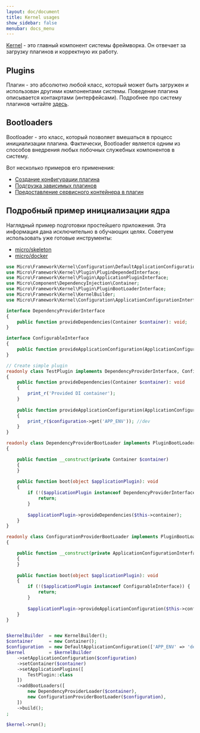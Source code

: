 ```yaml
---
layout: doc/document
title: Kernel usages
show_sidebar: false
menubar: docs_menu
---
```


[Kernel](https://github.com/Micro-PHP/micro-kernel) - это главный компонент системы фреймворка. Он отвечает за загрузку плагинов и корректную их работу.

## Plugins
Плагин - это абсолютно любой класс, который может быть загружен и использован другими компонентами системы.
Поведение плагина описывается контакртами (интерфейсами). Подробнее про систему плагинов читайте [здесь](/docs/architecture/plugins).

## Bootloaders

Bootloader - это класс, который позволяет вмешаться в процесс инициализации плагина.
Фактически, Bootloader является одним из способов внедрения любых побочных служебных компонентов в систему.

Вот несколько примеров его применения:
  * [Создание конфигурации плагина](https://github.com/Micro-PHP/kernel-bootloader-configuration)
  * [Подгрузка зависимых плагинов](https://github.com/Micro-PHP/kernel-bootloader-plugin-depends)
  * [Предоставление сервисного контейнера в плагин](https://github.com/Micro-PHP/kernel-bootloader-dependency)

## Подробный пример  инициализации ядра

Наглядный пример подготовки простейшего приложения. Эта информация дана исключительно в обучающих целях.
Советуем использовать уже готовые инструменты:
  * [micro/skeleton](/docs/getting-started/installation)
  * [micro/docker](/docs/getting-started/docker)



```php
use Micro\Framework\Kernel\Configuration\DefaultApplicationConfiguration;
use Micro\Framework\Kernel\Plugin\PluginDependedInterface;
use Micro\Framework\Kernel\Plugin\ApplicationPluginInterface;
use Micro\Component\DependencyInjection\Container;
use Micro\Framework\Kernel\Plugin\PluginBootLoaderInterface;
use Micro\Framework\Kernel\KernelBuilder;
use Micro\Framework\Kernel\Configuration\ApplicationConfigurationInterface;

interface DependencyProviderInterface
{
    public function provideDependencies(Container $container): void;
}

interface ConfigurableInterface
{
    public function provideApplicationConfiguration(ApplicationConfigurationInterface $configuration): void;
}

// Create simple plugin
readonly class TestPlugin implements DependencyProviderInterface, ConfigurableInterface
{
    public function provideDependencies(Container $container): void
    {
        print_r('Provided DI container');
    }
    
    public function provideApplicationConfiguration(ApplicationConfigurationInterface $configuration): void
    {
        print_r($configuration->get('APP_ENV')); //dev
    }
}

readonly class DependencyProviderBootLoader implements PluginBootLoaderInterface
{

    public function __construct(private Container $container)
    {
    }
    
    public function boot(object $applicationPlugin): void
    {
        if (!($applicationPlugin instanceof DependencyProviderInterface)) {
            return;
        }
        
        $applicationPlugin->provideDependencies($this->container);
    }
}

readonly class ConfigurationProviderBootLoader implements PluginBootLoaderInterface
{

    public function __construct(private ApplicationConfigurationInterface $configuration)
    {
    }
    
    public function boot(object $applicationPlugin): void
    {
        if (!($applicationPlugin instanceof ConfigurableInterface)) {
            return;
        }
        
        $applicationPlugin->provideApplicationConfiguration($this->configuration);
    }
}


$kernelBuilder  = new KernelBuilder();
$container      = new Container();
$configuration  = new DefaultApplicationConfiguration(['APP_ENV' => 'dev']);
$kernel         = $kernelBuilder
    ->setApplicationConfiguration($configuration)
    ->setContainer($container)
    ->setApplicationPlugins([
        TestPlugin::class
    ])
    ->addBootLoaders([
        new DependencyProviderLoader($container),
        new ConfigurationProviderBootLoader($configuration),
    ])
    ->build();
;

$kernel->run();
```